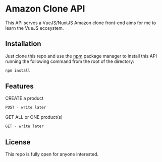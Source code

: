 # Amazon Clone API

This API serves a VueJS/NuxtJS Amazon clone front-end aims for me to learn the VueJS ecosystem.

## Installation

Just clone this repo and use the [npm](https://www.npmjs.com/) package manager to install this API running the following command from the root of the directory:

```bash
npm install
```

## Features

CREATE a product

```javascript
POST - write later
```

GET ALL or ONE product(s)

```javascript
GET - write later
```

## License

This repo is fully open for anyone interested.

